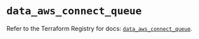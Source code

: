 # `data_aws_connect_queue`

Refer to the Terraform Registry for docs: [`data_aws_connect_queue`](https://registry.terraform.io/providers/hashicorp/aws/6.14.0/docs/data-sources/connect_queue).
